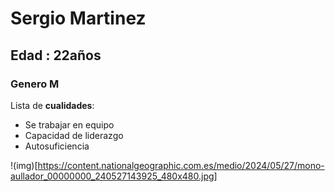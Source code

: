 # Sergio Martinez
## Edad : 22años
### Genero M

Lista de **cualidades**:

- Se trabajar en equipo
- Capacidad de liderazgo
- Autosuficiencia

!(img)[https://content.nationalgeographic.com.es/medio/2024/05/27/mono-aullador_00000000_240527143925_480x480.jpg]
